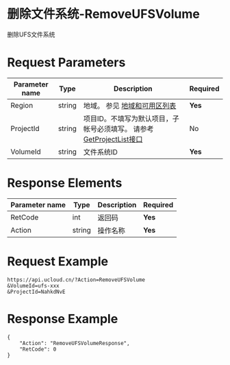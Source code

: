 # 删除文件系统-RemoveUFSVolume

删除UFS文件系统

# Request Parameters
|Parameter name|Type|Description|Required|
|---|---|---|---|
|Region|string|地域。 参见 [地域和可用区列表](../summary/regionlist.html)|**Yes**|
|ProjectId|string|项目ID。不填写为默认项目，子帐号必须填写。 请参考[GetProjectList接口](../summary/get_project_list.html)|No|
|VolumeId|string|文件系统ID|**Yes**|

# Response Elements
|Parameter name|Type|Description|Required|
|---|---|---|---|
|RetCode|int|返回码|**Yes**|
|Action|string|操作名称|**Yes**|

# Request Example
```
https://api.ucloud.cn/?Action=RemoveUFSVolume
&VolumeId=ufs-xxx
&ProjectId=NahkdNvE
```

# Response Example
```
{
    "Action": "RemoveUFSVolumeResponse", 
    "RetCode": 0
}
```


